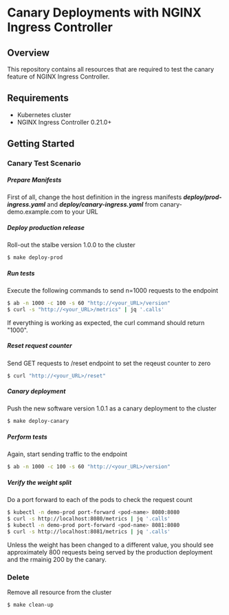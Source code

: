 # Canary Deployments with NGINX Ingress Controller
## Overview
This repository contains all resources that are required to test the canary feature of NGINX Ingress Controller. 

## Requirements
* Kubernetes cluster 
* NGINX Ingress Controller 0.21.0+

## Getting Started

### Canary Test Scenario
##### Prepare Manifests  
First of all, change the host definition in the ingress manifests ***deploy/prod-ingress.yaml*** and ***deploy/canary-ingress.yaml*** from canary-demo.example.com to your URL
  
##### Deploy production release  
Roll-out the stalbe version 1.0.0 to the cluster
```bash
$ make deploy-prod
```
  
##### Run tests  
Execute the following commands to send n=1000 requests to the endpoint
```bash
$ ab -n 1000 -c 100 -s 60 "http://<your_URL>/version"
$ curl -s "http://<your_URL>/metrics" | jq '.calls'
```
If everything is working as expected, the curl command should return "1000".
  
##### Reset request counter  
Send GET requests to /reset endpoint to set the reqeust counter to zero
```bash
$ curl "http://<your_URL>/reset"
```
  
##### Canary deployment  
Push the new software version 1.0.1 as a canary deployment to the cluster
```bash
$ make deploy-canary
```
  
##### Perform tests  
Again, start sending traffic to the endpoint
```bash
$ ab -n 1000 -c 100 -s 60 "http://<your_URL>/version"
```
  
##### Verify the weight split  
Do a port forward to each of the pods to check the request count
```bash
$ kubectl -n demo-prod port-forward <pod-name> 8080:8080
$ curl -s http://localhost:8080/metrics | jq '.calls'
$ kubectl -n demo-prod port-forward <pod-name> 8081:8080
$ curl -s http://localhost:8081/metrics | jq '.calls'
```
Unless the weight has been changed to a different value, you should see approximately 800 requests being served by the production deployment and the rmainig 200 by the canary. 

### Delete
Remove all resource from the cluster 
```bash
$ make clean-up
```
